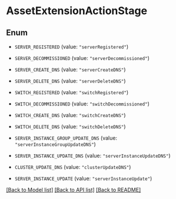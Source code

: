 # AssetExtensionActionStage

## Enum


* `SERVER_REGISTERED` (value: `"serverRegistered"`)

* `SERVER_DECOMMISSIONED` (value: `"serverDecommissioned"`)

* `SERVER_CREATE_DNS` (value: `"serverCreateDNS"`)

* `SERVER_DELETE_DNS` (value: `"serverDeleteDNS"`)

* `SWITCH_REGISTERED` (value: `"switchRegistered"`)

* `SWITCH_DECOMMISSIONED` (value: `"switchDecommissioned"`)

* `SWITCH_CREATE_DNS` (value: `"switchCreateDNS"`)

* `SWITCH_DELETE_DNS` (value: `"switchDeleteDNS"`)

* `SERVER_INSTANCE_GROUP_UPDATE_DNS` (value: `"serverInstanceGroupUpdateDNS"`)

* `SERVER_INSTANCE_UPDATE_DNS` (value: `"serverInstanceUpdateDNS"`)

* `CLUSTER_UPDATE_DNS` (value: `"clusterUpdateDNS"`)

* `SERVER_INSTANCE_UPDATE` (value: `"serverInstanceUpdate"`)


[[Back to Model list]](../README.md#documentation-for-models) [[Back to API list]](../README.md#documentation-for-api-endpoints) [[Back to README]](../README.md)


